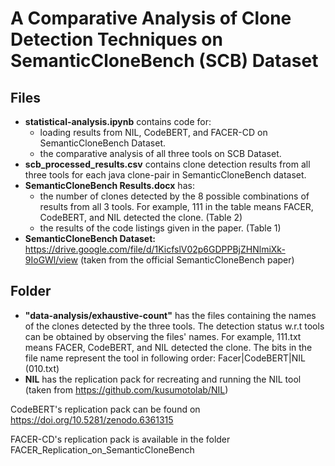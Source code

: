 # A Comparative Analysis of Clone Detection Techniques on SemanticCloneBench (SCB) Dataset

## Files
* **statistical-analysis.ipynb** contains code for: 
  * loading results from NIL, CodeBERT, and FACER-CD on SemanticCloneBench Dataset.
  * the comparative analysis of all three tools on SCB Dataset.
* **scb_processed_results.csv** contains clone detection results from all three tools for each java clone-pair in SemanticCloneBench dataset.
* **SemanticCloneBench Results.docx** has: 
  * the number of clones detected by the 8 possible combinations of results from all 3 tools. For example, 111 in the table means FACER, CodeBERT, and NIL detected the clone. (Table 2)
  * the results of the code listings given in the paper. (Table 1)
* **SemanticCloneBench Dataset:** https://drive.google.com/file/d/1KicfslV02p6GDPPBjZHNlmiXk-9IoGWl/view (taken from the official SemanticCloneBench paper)

## Folder
* **"data-analysis/exhaustive-count"** has the files containing the names of the clones detected by the three tools. The detection status w.r.t tools can be obtained by observing the files' names. For example, 111.txt means FACER, CodeBERT, and NIL detected the clone. The bits in the file name represent the tool in following order: Facer|CodeBERT|NIL (010.txt)
* **NIL** has the replication pack for recreating and running the NIL tool (taken from https://github.com/kusumotolab/NIL)


CodeBERT's replication pack can be found on https://doi.org/10.5281/zenodo.6361315

FACER-CD's replication pack is available in the folder FACER_Replication_on_SemanticCloneBench
